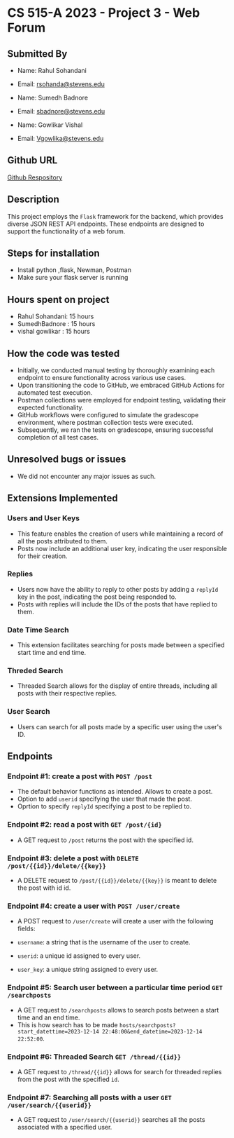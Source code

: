 # CS 515-A 2023 - Project 3 - Web Forum

## Submitted By

- Name: Rahul Sohandani
- Email: rsohanda@stevens.edu

- Name: Sumedh Badnore
- Email: sbadnore@stevens.edu

- Name: Gowlikar Vishal
- Email: Vgowlika@stevens.edu

## Github URL

[Github Respository](https://github.com/sumedhbadnore/CS_515_Project_3)

## Description


This project employs the `Flask` framework for the backend, which provides diverse JSON REST API endpoints. These endpoints are designed to support the functionality of a web forum.

## Steps for installation

- Install python ,flask, Newman, Postman
- Make sure your flask server is running

## Hours spent on project

- Rahul Sohandani: 15 hours
- SumedhBadnore : 15 hours
- vishal gowlikar : 15 hours

## How the code was tested

- Initially, we conducted manual testing by thoroughly examining each endpoint to ensure functionality across various use cases.
- Upon transitioning the code to GitHub, we embraced GitHub Actions for automated test execution.
- Postman collections were employed for endpoint testing, validating their expected functionality.
- GitHub workflows were configured to simulate the gradescope environment, where postman collection tests were executed.
- Subsequently, we ran the tests on gradescope, ensuring successful completion of all test cases.

## Unresolved bugs or issues

- We did not encounter any major issues as such.

## Extensions Implemented

### Users and User Keys 

- This feature enables the creation of users while maintaining a record of all the posts attributed to them.
- Posts now include an additional user key, indicating the user responsible for their creation.

### Replies

- Users now have the ability to reply to other posts by adding a `replyId` key in the post, indicating the post being responded to.
- Posts with replies will include the IDs of the posts that have replied to them.

### Date Time Search

- This extension facilitates searching for posts made between a specified start time and end time.

### Threded Search
- Threaded Search allows for the display of entire threads, including all posts with their respective replies.

### User Search
- Users can search for all posts made by a specific user using the user's ID.

## Endpoints

### Endpoint #1: create a post with `POST /post`

- The default behavior functions as intended. Allows to create a post.
- Option to add `userid` specifying the user that made the post.
- Oprtion to specify `replyId` specifying a post to be replied to.

### Endpoint #2: read a post with `GET /post/{id}` 

- A GET request to `/post` returns the post with the specified id.

### Endpoint #3: delete a post with `DELETE /post/{{id}}/delete/{{key}}`

- A DELETE request to `/post/{{id}}/delete/{{key}}` is meant to delete the post with id id.

### Endpoint #4: create a user with `POST /user/create`

- A POST request to `/user/create` will create a user with the following fields:

- `username`: a string that is the username of the user to create. 
- `userid`: a unique id assigned to every user.
- `user_key`: a unique string assigned to every user.

### Endpoint #5: Search user between a particular time period `GET /searchposts`

- A GET request to `/searchposts` allows to search posts between a start time and an end time.
- This is how search has to be made `hosts/searchposts?start_datettime=2023-12-14 22:48:00&end_datetime=2023-12-14 22:52:00`.

### Endpoint #6: Threaded Search `GET /thread/{{id}}`

- A GET request to `/thread/{{id}}` allows for search for threaded replies from the post with the specified `id`.

### Endpoint #7: Searching all posts with a user `GET /user/search/{{userid}}`

- A GET request to `/user/search/{{userid}}` searches all the posts associated with a specified user.
